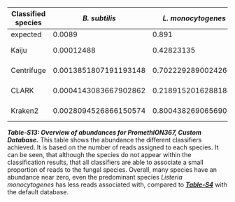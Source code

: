 | Classified species | *B. subtilis*          | *L. monocytogenes*  | *E. faecalis*          | *S. aureus*            | *S. enterica*         | *E. coli*              | *P. aeruginosa*      | *L. fermentum*        | *S. cerevisiae*        | *C. neoformans*        |
|--------------------|-----------------------|---------------------|------------------------|------------------------|-----------------------|------------------------|----------------------|-----------------------|------------------------|------------------------|
| expected           	| 0.0089                 	| 0.891              	| 0.0000089              	| 0.00000089             	| 0.00089                	| 0.00089                	| 0.089                 	| 0.000089               	| 0.0089                	| 0.000089              	|
| Kaiju              | 0.00012488            | 0.42823135          | 8.510999999999999e-05  | 2.155e-05              | 4.444e-05             | 4.8219999999999996e-05 | 0.00304363           | 2.111e-05             | 0.0044173400000000005  | 1.333e-05              |
| Centrifuge         | 0.0013851807191193148 | 0.7022292890024266  | 0.0020059596700666427  | 0.0007510394750522713  | 9.923467684494949e-05 | 0.0016799153511831153  | 0.049641595787925735 | 8.421301399141259e-05 | 0.00013456178512550576 | 9.170201160589393e-07  |
| CLARK              | 0.0004143083667902862 | 0.21891520162881847 | 0.00044788921109659185 | 0.020512892007186357   | 0.06447675404377287   | 0.05925167879636073    | 0.038377062380135045 | 0.0005792044851281403 | 0                      | 2.7101852812238075e-05 |
| Kraken2            | 0.0028094526866150574 | 0.8004382690656907  | 0.00017339979467381777 | 4.9633702695624904e-05 | 0.0003107601991618846 | 0.0005196209026380544  | 0.044690752818896395 | 5.142699498416147e-05 | 0.006462967559747438   | 3.679141598416951e-05  |

***Table-S13: Overview of abundances for PromethION367, Custom Database.*** This table shows the abundance the different classifiers achieved. It is based on the number of reads assigned to each species. It can be seen, that although the species do not appear within the classification results, that all classifiers are able to associate a small proportion of reads to the fungal species. Overall, many species have an abundance near zero, even the predominant species *Listeria monocytogenes* has less reads associated with, compared to [***Table-S4***](table_s4.md "Table-S4") with the default database.
